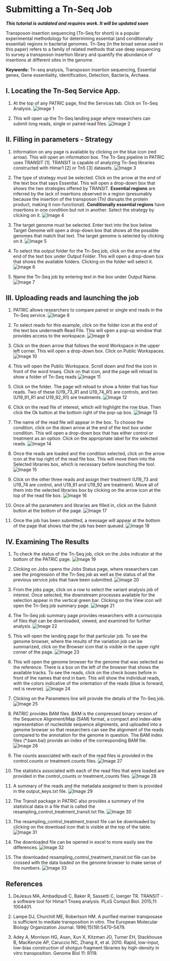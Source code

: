 # Submitting a Tn-Seq Job

***This tutorial is outdated and requires work. It will be updated soon***

Transposon insertion sequencing (Tn-Seq for short) is a popular experimental methodology for determining essential (and conditionally essential) regions in bacterial genomes. Tn-Seq (in the broad sense used in this paper) refers to a family of related methods that use deep sequencing to survey a transposon insertion library and quantify the abundance of insertions at different sites in the genome.

**Keywords:** Tn-seq analysis, Transposon insertion sequencing, Essential genes, Gene essentiality, Identification, Detection, Bacteria, Archaea. 

## I. Locating the Tn-Seq Service App.

1.	At the top of any PATRIC page, find the Services tab. Click on Tn-Seq Analysis.
![Image 1](images/image1.png)

2.	This will open up the Tn-Seq landing page where researchers can submit long reads, single or paired read files.
![Image 2](images/image2.png)

## II. Filling in parameters - Strategy

1. Information on any page is available by clicking on the blue icon (red arrow).  This will open an information box. The Tn-Seq pipeline in PATRIC uses TRANSIT [1]. TRANSIT is capable of analyzing Tn-Seq libraries constructed with Himar1 [2] or Tn5 [3] datasets.
![Image 3](images/image3.png)

2.	The type of strategy must be selected.  Click on the arrow at the end of the text box that says Essential.  This will open a drop-down box that shows the two strategies offered by TRANSIT. **Essential regions** are inferred by the lack of insertions observed in a region (presumably because the insertion of the transposon (Tn) disrupts the protein product, making it non-functional). **Conditionally essential regions** have insertions in one condition but not in another. Select the strategy by clicking on it.
![Image 4](images/image4.png)


3.	The target genome must be selected.  Enter text into the box below Target Genome will open a drop-down box that shows all the possible genomes that match that text.  The target genome is selected by clicking on it.
![Image 5](images/image5.png)

4.	To select the output folder for the Tn-Seq job, click on the arrow at the end of the text box under Output Folder.  This will open a drop-down box that shows the available folders. Clicking on the folder will select it.
![Image 6](images/image6.png)

5.	Name the Tn-Seq job by entering text in the box under Output Name.
![Image 7](images/image7.png)

## III. Uploading reads and launching the job

1.	PATRIC allows researchers to compare paired or single end reads in the Tn-Seq service.
![Image 8](images/image8.png)

2.	To select reads for this example, click on the folder icon at the end of the text box underneath Read File.  This will open a pop-up window that provides access to the workspace.
![Image 9](images/image9.png)

3.	Click on the down arrow that follows the word Workspace in the upper left corner.  This will open a drop-down box.  Click on Public Workspaces.
![Image 10](images/image10.png)

4.	This will open the Public Workspace.  Scroll down and find the icon in front of the word tnseq.  Click on that icon, and the page will reload to show a folder of Tn-Seq reads
![Image 11](images/image11.png)

5.	Click on the folder.  The page will reload to show a folder that has four reads.  Two of these (U19_73_R1 and U19_74_R1) are controls, and two (U19_91_R1 and U19_92_R1) are treatments.
![Image 12](images/image12.png)

6.	Click on the read file of interest, which will highlight the row blue.  Then click the Ok button at the bottom right of the pop-up box.
![Image 13](images/image13.png)

7.	The name of the read file will appear in the box.  To choose the condition, click on the down arrow at the end of the text box under condition.  This will open a drop-down box that has either control or treatment as an option.  Click on the appropriate label for the selected reads.
![Image 14](images/image14.png)

8.	Once the reads are loaded and the condition selected, click on the arrow icon at the top right of the read file box.  This will move them into the Selected libraries box, which is necessary before launching the tool.
![Image 15](images/image15.png)

9.	Click on the other three reads and assign their treatment (U19_73 and U19_74 are control, and U19_91 and U19_92 are treatment).  Move all of them into the selected libraries box by clicking on the arrow icon at the top of the read file box.
![Image 16](images/image16.png)

10.	 Once all the parameters and libraries are filled in, click on the Submit button at the bottom of the page.
![Image 17](images/image17.png)
 
11.	Once the job has been submitted, a message will appear at the bottom of the page that shows that the job has been queued.
![Image 18](images/image18.png)

## IV. Examining The Results

1.	To check the status of the Tn-Seq job, click on the Jobs indicator at the bottom of the PATRIC page.
![Image 19](images/image19.png)

2.	Clicking on Jobs opens the Jobs Status page, where researchers can see the progression of the Tn-Seq job as well as the status of all the previous service jobs that have been submitted.
![Image 20](images/image20.png)

3.	From the jobs page, click on a row to select the variant analysis job of interest. Once selected, the downstream processes available for the selection appear in the vertical green bar. Clicking on the View icon will open the Tn-Seq job summary page.
![Image 21](images/image21.png)

4.	The Tn-Seq job summary page provides researchers with a cornucopia of files that can be downloaded, viewed, and examined for further analysis.
![Image 22](images/image22.png)

5.	This will open the landing page for that particular job.  To see the genome browser, where the results of the variation job can be summarized, click on the Browser icon that is visible in the upper right corner of the page.
![Image 23](images/image23.png)

6.	This will open the genome browser for the genome that was selected as the reference.  There is a box on the left of the browser that shows the available tracks.  To see the reads, click on the check boxes before in front of the names that end in bam.  This will show the individual reads, with the colors indicative of the orientation of the reads (blue is forward, red is reverse).
![Image 24](images/image24.png)

7.	Clicking on the Parameters line will provide the details of the Tn-Seq job.
![Image 25](images/image25.png)

8.	PATRIC provides BAM files.  BAM is the compressed binary version of the Sequence Alignment/Map (SAM) format, a compact and index-able representation of nucleotide sequence alignments, and uploaded into a genome browser so that researchers can see the alignment of the reads compared to the annotation for the genome in question. The BAM index files (*.bam.bai) provide an index of the corresponding BAM file.
![Image 26](images/image26.png)

9.	The counts associated with each of the read files is provided in the control.counts or treatment.counts files.
![Image 27](images/image27.png)

10.	The statistics associated with each of the read files that were loaded are provided in the control_counts or treatment_counts files.
![Image 28](images/image28.png)

11.	 A summary of the reads and the metadata assigned to them is provided in the output_keys.txt file.
![Image 29](images/image29.png)

12.	The Transit package in PATRIC also provides a summary of the statistical data in a file that is called the resampling_control_treatment_transit.txt file.
![Image 30](images/image30.png)

13.	 The resampling_control_treatment_transit file can be downloaded by clicking on the download icon that is visible at the top of the table.
![Image 31](images/image31.png)

14.	The downloaded file can be opened in excel to more easily see the differences.
![Image 32](images/image32.png)

15.	The downloaded resampling_control_treatment_transit.txt file can be crossed with the data loaded on the genome browser to make sense of the numbers.
![Image 33](images/image33.png)

## References

1.	DeJesus MA, Ambadipudi C, Baker R, Sassetti C, Ioerger TR. TRANSIT - a software tool for Himar1 Tnseq analysis. PLoS Comput Biol. 2015;11: 1004401.

2.	Lampe DJ, Churchill ME, Robertson HM. A purified mariner transposase is sufficient to mediate transposition in vitro. The European Molecular Biology Organization Journal. 1996;15(19):5470–5479.

3.	Adey A, Morrison HG, Asan, Xun X, Kitzman JO, Turner EH, Stackhouse B, MacKenzie AP, Caruccio NC, Zhang X, et al. 2010. Rapid, low-input, low-bias construction of shotgun fragment libraries by high-density in vitro transposition. Genome Biol 11: R119.

